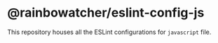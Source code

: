 # @rainbowatcher/eslint-config-js

This repository houses all the ESLint configurations for `javascript` file.
